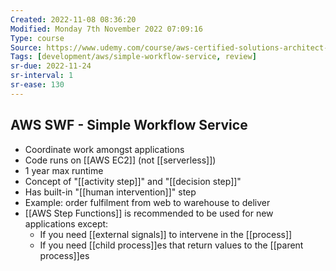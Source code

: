 ```yaml
---
Created: 2022-11-08 08:36:20
Modified: Monday 7th November 2022 07:09:16
Type: course
Source: https://www.udemy.com/course/aws-certified-solutions-architect-associate-saa-c01/?xref=E0Aed11STH4LPUQvCz0GJFABTmM=
Tags: [development/aws/simple-workflow-service, review]
sr-due: 2022-11-24
sr-interval: 1
sr-ease: 130
---
```


## AWS SWF - Simple Workflow Service

- Coordinate work amongst applications
- Code runs on [[AWS EC2]] (not [[serverless]])
- 1 year max runtime
- Concept of "[[activity step]]" and "[[decision step]]"
- Has built-in "[[human intervention]]" step
- Example: order fulfilment from web to warehouse to deliver
- [[AWS Step Functions]] is recommended to be used for new applications except:
    - If you need [[external signals]] to intervene in the [[process]]
    - If you need [[child process]]es that return values to the [[parent process]]es
